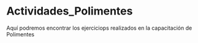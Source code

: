 # Actividades_Polimentes
Aquí podremos encontrar los ejerciciops realizados en la capacitación de Polimentes
